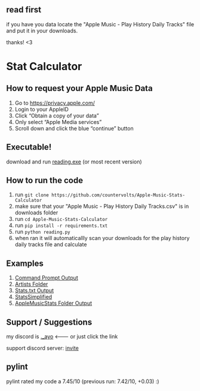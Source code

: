 ## read first
if you have you data locate the "Apple Music - Play History Daily Tracks" file and put it in your downloads. 

thanks! <3

# Stat Calculator
## How to request your Apple Music Data
1. Go to https://privacy.apple.com/
2. Login to your AppleID
3. Click “Obtain a copy of your data”
4. Only select “Apple Media services”
5. Scroll down and click the blue “continue” button

## Executable!
download and run [reading.exe](https://github.com/countervolts/Apple-Music-Stats-Calculator/releases) (or most recent version)

## How to run the code
1. run ```git clone https://github.com/countervolts/Apple-Music-Stats-Calculator```
2. make sure that your "Apple Music - Play History Daily Tracks.csv" is in downloads folder
3. run ```cd Apple-Music-Stats-Calculator```
4. run ```pip install -r requirements.txt```
5. run ```python reading.py```
6. when ran it will automaticallly scan your downloads for the play history daily tracks file and calculate

## Examples
1. [Command Prompt Output](https://github.com/countervolts/Apple-Music-Stats-Calculator/blob/main/examples/CommandPromptOutput.txt)
2. [Artists Folder](https://github.com/countervolts/Apple-Music-Stats-Calculator/tree/main/examples/AppleMusicStats/Artists)
3. [Stats.txt Output](https://github.com/countervolts/Apple-Music-Stats-Calculator/blob/main/examples/AppleMusicStats/Stats.txt)  
4. [StatsSimplified](https://github.com/countervolts/Apple-Music-Stats-Calculator/tree/main/examples/AppleMusicStats/StatsSimplified)
5. [AppleMusicStats Folder Output](https://github.com/countervolts/Apple-Music-Stats-Calculator/tree/main/examples/AppleMusicStats)

## Support / Suggestions
my discord is [._ayo](https://discord.com/users/488368000055902228) <--- or just click the link

support discord server: [invite](https://discord.gg/rP63gxfKQJ)

## pylint
pylint rated my code a 7.45/10 (previous run: 7.42/10, +0.03) :)
